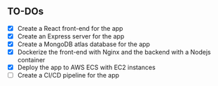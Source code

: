 ## TO-DOs

- [X] Create a React front-end for the app
- [X] Create an Express server for the app
- [X] Create a MongoDB atlas database for the app
- [X] Dockerize the front-end with Nginx and the backend with a Nodejs container
- [X] Deploy the app to AWS ECS with EC2 instances
- [ ] Create a CI/CD pipeline for the app